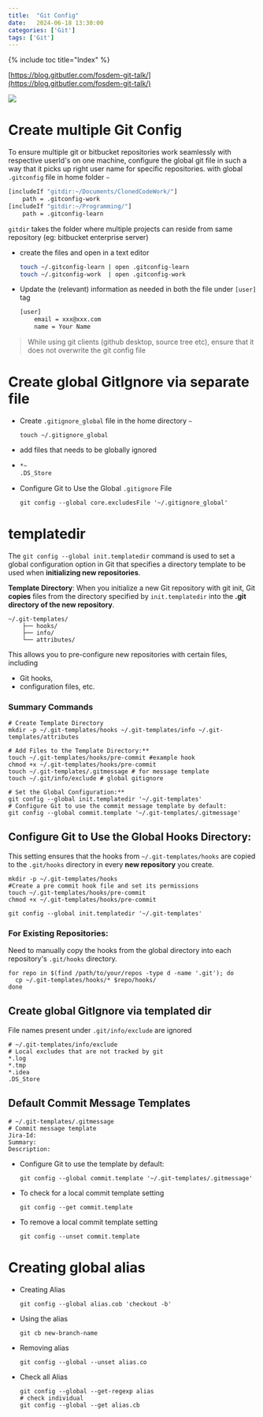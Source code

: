 ```yaml
---
title:  "Git Config"
date:   2024-06-18 13:30:00
categories: ['Git']
tags: ['Git']
---
```

{% include toc title="Index" %}

[https://blog.gitbutler.com/fosdem-git-talk/](https://blog.gitbutler.com/fosdem-git-talk/)

![](https://www.youtube.com/watch?v=aolI_Rz0ZqY)

# Create multiple Git Config
To ensure multiple git or bitbucket repositories work seamlessly with respective userId's on one machine, 
configure the global git file in such a way that it picks up right user name for specific repositories.
with global `.gitconfig` file in home folder `~`
```sh
[includeIf "gitdir:~/Documents/ClonedCodeWork/"]
	path = .gitconfig-work
[includeIf "gitdir:~/Programming/"]
	path = .gitconfig-learn
```
`gitdir` takes the folder where multiple projects can reside from same repository (eg: bitbucket enterprise server)

- create the files and open in a text editor
    ```sh
    touch ~/.gitconfig-learn | open .gitconfig-learn
    touch ~/.gitconfig-work  | open .gitconfig-work
    ```
- Update the (relevant) information as needed in both the file under `[user]` tag
    ```sh
    [user]
        email = xxx@xxx.com
        name = Your Name
    ```
  
> While using git clients (github desktop, source tree etc), ensure that it does not overwrite the git config file

# Create global GitIgnore via separate file
- Create `.gitignore_global` file in the home directory `~` 
    ```shell
    touch ~/.gitignore_global
    ```
- add files that needs to be globally ignored
-  ```sh
   *~
   .DS_Store
   ```
- Configure Git to Use the Global `.gitignore` File
    ```shell
    git config --global core.excludesFile '~/.gitignore_global'
    ```

# templatedir
The `git config --global init.templatedir` command is used to set a global configuration option in Git 
that specifies a directory template to be used when **initializing new repositories**. 

**Template Directory**: When you initialize a new Git repository with git init, 
Git **copies** files from the directory specified by `init.templatedir` into the **.git directory of the new repository**. 
```text
~/.git-templates/
    ├── hooks/
    ├── info/
    └── attributes/
```
This allows you to pre-configure new repositories with certain files, including 
- Git hooks, 
- configuration files, etc.

### Summary Commands
```shell
# Create Template Directory
mkdir -p ~/.git-templates/hooks ~/.git-templates/info ~/.git-templates/attributes

# Add Files to the Template Directory:**
touch ~/.git-templates/hooks/pre-commit #example hook
chmod +x ~/.git-templates/hooks/pre-commit
touch ~/.git-templates/.gitmessage # for message template
touch ~/.git/info/exclude # global gitignore

# Set the Global Configuration:**
git config --global init.templatedir '~/.git-templates'
# Configure Git to use the commit message template by default:
git config --global commit.template '~/.git-templates/.gitmessage'
```

## Configure Git to Use the Global Hooks Directory:
This setting ensures that the hooks from `~/.git-templates/hooks` are copied to
the `.git/hooks` directory in every **new repository** you create.

```shell
mkdir -p ~/.git-templates/hooks
#Create a pre commit hook file and set its permissions
touch ~/.git-templates/hooks/pre-commit
chmod +x ~/.git-templates/hooks/pre-commit

git config --global init.templatedir '~/.git-templates'
```

### For Existing Repositories:
Need to manually copy the hooks from the global directory into each repository's `.git/hooks` directory.

```shell
for repo in $(find /path/to/your/repos -type d -name '.git'); do
  cp ~/.git-templates/hooks/* $repo/hooks/
done
```

## Create global GitIgnore via templated dir
File names present under `.git/info/exclude` are ignored 

```shell
# ~/.git-templates/info/exclude
# Local excludes that are not tracked by git
*.log
*.tmp
*.idea
.DS_Store
```

## Default Commit Message Templates
```shell
# ~/.git-templates/.gitmessage
# Commit message template
Jira-Id:
Summary:
Description:
```

- Configure Git to use the template by default:
  ```shell
  git config --global commit.template '~/.git-templates/.gitmessage'
  ```

- To check for a local commit template setting
  ```shell
  git config --get commit.template
  ```
- To remove a local commit template setting
  ```shell
  git config --unset commit.template
  ```

# Creating global alias
- Creating Alias
  ```shell
  git config --global alias.cob 'checkout -b'
  ```
- Using the alias
  ```shell
  git cb new-branch-name
  ```
- Removing alias
  ```shell
  git config --global --unset alias.co
  ```
- Check all Alias
  ```shell
  git config --global --get-regexp alias
  # check individual
  git config --global --get alias.cb
  ```


